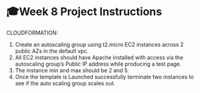 # 🎓Week 8 Project Instructions
CLOUDFORMATION:
1. Create an autoscaling group using t2.micro EC2 instances across 2 public AZs in the default vpc. 
2. All EC2 instances should have Apache installed with access via the autoscaling group’s Public IP address while producing a test page.
3. The instance min and max should be 2 and 5. 
4. Once the template is Launched successfully terminate two instances to see if the auto scaling group scales out.
